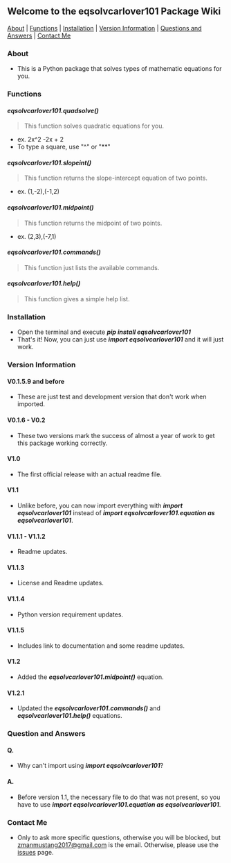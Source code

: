 ## Welcome to the eqsolvcarlover101 Package Wiki

[About](./#about) | [Functions](./#functions) | [Installation](./#installation) | [Version Information](./#version-information) | [Questions and Answers](./#question-and-answers) | [Contact Me](./#contact-me)

### About

  - This is a Python package that solves types of mathematic equations for you.

### Functions

#### _**eqsolvcarlover101.quadsolve()**_
  > This function solves quadratic equations for you.
  - ex. 2x^2 -2x + 2
  - To type a square, use "^" or "**"

#### _**eqsolvcarlover101.slopeint()**_
  > This function returns the slope-intercept equation of two points.
  - ex. (1,-2),(-1,2)

#### _**eqsolvcarlover101.midpoint()**_
  > This function returns the midpoint of two points.
  - ex. (2,3),(-7,1)

#### _**eqsolvcarlover101.commands()**_
  > This function just lists the available commands.

#### _**eqsolvcarlover101.help()**_
  > This function gives a simple help list.

### Installation

- Open the terminal and execute _**pip install eqsolvcarlover101**_
- That's it! Now, you can just use _**import eqsolvcarlover101**_ and it will just work.

### Version Information

#### V0.1.5.9 and before
- These are just test and development version that don't work when imported.

#### V0.1.6 - V0.2
- These two versions mark the success of almost a year of work to get this package working correctly.

#### V1.0
- The first official release with an actual readme file.

#### V1.1
- Unlike before, you can now import everything with _**import eqsolvcarlover101**_ instead of _**import eqsolvcarlover101.equation as eqsolvcarlover101**_.

#### V1.1.1 - V1.1.2
- Readme updates.

#### V1.1.3
- License and Readme updates.

#### V1.1.4
- Python version requirement updates.

#### V1.1.5
- Includes link to documentation and some readme updates.

#### V1.2
- Added the _**eqsolvcarlover101.midpoint()**_ equation.

#### V1.2.1
- Updated the _**eqsolvcarlover101.commands()**_ and _**eqsolvcarlover101.help()**_ equations.

### Question and Answers

#### Q. 
 - Why can't import using _**import eqsolvcarlover101**_?

#### A.
 - Before version 1.1, the necessary file to do that was not present, so you have to use _**import eqsolvcarlover101.equation as eqsolvcarlover101**_.

### Contact Me
 - Only to ask more specific questions, otherwise you will be blocked, but zmanmustang2017@gmail.com is the email. Otherwise, please use the [issues](https://github.com/Carlover101/equation-solver/issues) page.

